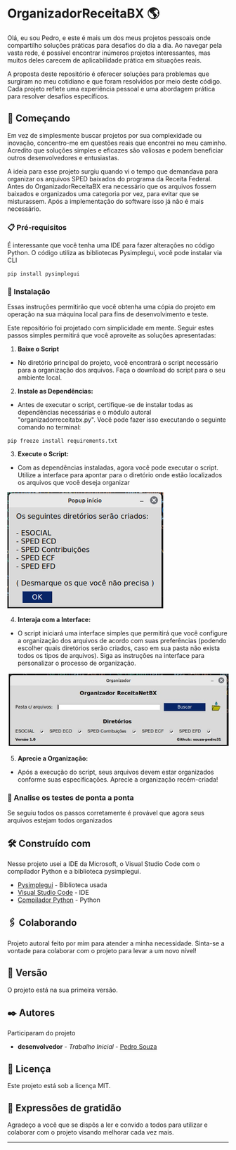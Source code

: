 # OrganizadorReceitaBX 🌎

Olá, eu sou Pedro, e este é mais um dos meus projetos pessoais onde compartilho soluções práticas para desafios do dia a dia. Ao navegar pela vasta rede, é possível encontrar inúmeros projetos interessantes, mas muitos deles carecem de aplicabilidade prática em situações reais.

A proposta deste repositório é oferecer soluções para problemas que surgiram no meu cotidiano e que foram resolvidos por meio deste código. Cada projeto reflete uma experiência pessoal e uma abordagem prática para resolver desafios específicos.

## 🚀 Começando

Em vez de simplesmente buscar projetos por sua complexidade ou inovação, concentro-me em questões reais que encontrei no meu caminho. Acredito que soluções simples e eficazes são valiosas e podem beneficiar outros desenvolvedores e entusiastas.

A ideia para esse projeto surgiu quando vi o tempo que demandava para organizar os arquivos SPED baixados do programa da Receita Federal. Antes do OrganizadorReceitaBX era necessário que os arquivos fossem baixados e organizados uma categoria por vez, para evitar que se misturassem. Após a implementação do software isso já não é mais necessário.

### 📋 Pré-requisitos

É interessante que você tenha uma IDE para fazer alterações no código Python. O código utiliza as bibliotecas Pysimplegui, você pode instalar via CLI

```
pip install pysimplegui
```

### 🔧 Instalação

Essas instruções permitirão que você obtenha uma cópia do projeto em operação na sua máquina local para fins de desenvolvimento e teste.

Este repositório foi projetado com simplicidade em mente. Seguir estes passos simples permitirá que você aproveite as soluções apresentadas:

   1. **Baixe o Script**

 - No diretório principal do projeto, você encontrará o script necessário para a organização dos arquivos. Faça o download do script para o seu ambiente local.

2. **Instale as Dependências:**

 - Antes de executar o script, certifique-se de instalar todas as dependências necessárias e o módulo autoral "organizadorreceitabx.py". Você pode fazer isso executando o seguinte comando no terminal:
```
pip freeze install requirements.txt
```

   3. **Execute o Script:**

 - Com as dependências instaladas, agora você pode executar o script. Utilize a interface para apontar para o diretório onde estão localizados os arquivos que você deseja organizar

![Imagem do popup de início](./popup_inicio.png)


   4. **Interaja com a Interface:**

 - O script iniciará uma interface simples que permitirá que você configure a organização dos arquivos de acordo com suas preferências (podendo escolher quais diretórios serão criados, caso em sua pasta não exista todos os tipos de arquivos). Siga as instruções na interface para personalizar o processo de organização.
 
![Imagem da interface](./Interface.png)

   5. **Aprecie a Organização:**

 - Após a execução do script, seus arquivos devem estar organizados conforme suas especificações. Aprecie a organização recém-criada!

### 🔩 Analise os testes de ponta a ponta

Se seguiu todos os passos corretamente é provável que agora seus arquivos estejam todos organizados

## 🛠️ Construído com

Nesse projeto usei a IDE da Microsoft, o Visual Studio Code com o compilador Python e a biblioteca pysimplegui.

* [Pysimplegui](https://www.pysimplegui.com/) - Biblioteca usada
* [Visual Studio Code](https://code.visualstudio.com/) - IDE
* [Compilador Python](https://www.python.org/downloads/) - Python

## 🖇️ Colaborando

Projeto autoral feito por mim para atender a minha necessidade. Sinta-se a vontade para colaborar com o projeto para levar a um novo nível!

## 📌 Versão

O projeto está na sua primeira versão.

## ✒️ Autores

Participaram do projeto

* **desenvolvedor** - *Trabalho Inicial* - [Pedro Souza](https://www.linkedin.com/in/pedrosouza-finan/)

## 📄 Licença

Este projeto está sob a licença MIT.

## 🎁 Expressões de gratidão

Agradeço a você que se dispôs a ler e convido a todos para utilizar e colaborar com o projeto visando melhorar cada vez mais.

---

